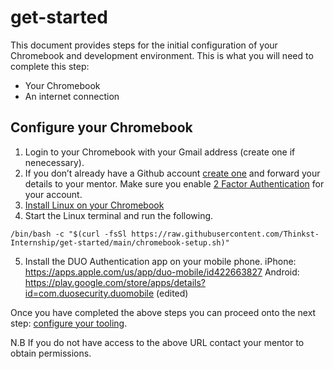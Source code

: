 # get-started
This document provides steps for the initial configuration of your Chromebook and development environment.
This is what you will need to complete this step:
* Your Chromebook
* An internet connection

## Configure your Chromebook
1. Login to your Chromebook with your Gmail address (create one if nenecessary).
2. If you don’t already have a Github account [create one](https://github.com/signup) and forward your details
to your mentor. Make sure you enable [2 Factor Authentication](https://docs.github.com/en/github/authenticating-to-github/securing-your-account-with-two-factor-authentication-2fa/about-two-factor-authentication) for your account.
3. [Install Linux on your Chromebook](https://support.google.com/chromebook/answer/9145439?hl=en)
4. Start the Linux terminal and run the following.
```
/bin/bash -c "$(curl -fsSl https://raw.githubusercontent.com/Thinkst-Internship/get-started/main/chromebook-setup.sh)"
```
5. Install the DUO Authentication app on your mobile phone.
iPhone: https://apps.apple.com/us/app/duo-mobile/id422663827
Android: https://play.google.com/store/apps/details?id=com.duosecurity.duomobile (edited)

Once you have completed the above steps you can proceed onto the next step: [configure your tooling](https://github.com/Thinkst-Internship/configure-tooling/blob/main/README.md).

N.B If you do not have access to the above URL contact your mentor to obtain permissions.
